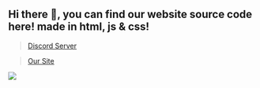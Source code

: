 ## Hi there 🤗, you can find our website source code  here! made in html, js & css!

> [Discord Server](https://discord.gg/Ybp4she5yt)

> [Our Site](https://vein.to)
> 

![](https://komarev.com/ghpvc/?username=vein-api)
